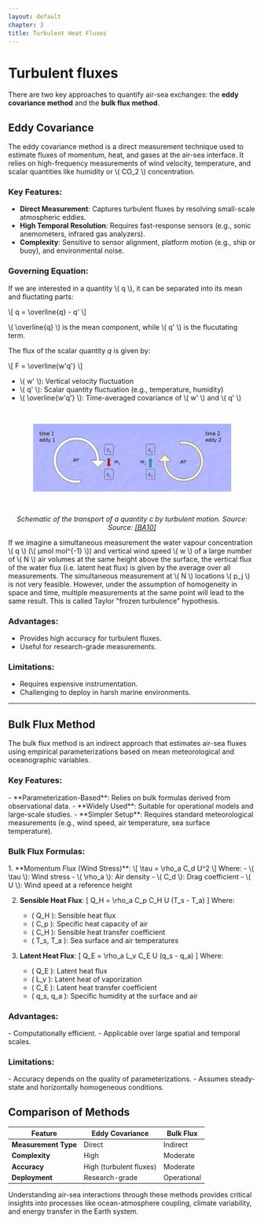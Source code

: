 ```yaml
---
layout: default
chapter: 3
title: Turbulent Heat Fluxes
---
```


<h1> Turbulent fluxes </h1>

There are two key approaches to quantify air-sea exchanges: the **eddy covariance method** and the **bulk flux method**.

<h2>Eddy Covariance</h2>

The eddy covariance method is a direct measurement technique used to estimate fluxes of momentum, heat, and gases at the air-sea interface. It relies on high-frequency measurements of wind velocity, temperature, and scalar quantities like humidity or \\( CO_2 \\) concentration.

<h3>Key Features:</h3>

- **Direct Measurement**: Captures turbulent fluxes by resolving small-scale atmospheric eddies.
- **High Temporal Resolution**: Requires fast-response sensors (e.g., sonic anemometers, infrared gas analyzers).
- **Complexity**: Sensitive to sensor alignment, platform motion (e.g., ship or buoy), and environmental noise.

<h3>Governing Equation:</h3>

If we are interested in a quantity \\( q \\), it can be separated into its mean and fluctating parts:

\\[ q = \overline{q} - q' \\]

\\( \overline{q} \\) is the mean component, while \\( q' \\) is the flucutating term.

The flux of the scalar quantity $q$ is given by:

\\[ F = \overline{w'q'} \\]

- \\( w' \\): Vertical velocity fluctuation
- \\( q' \\): Scalar quantity fluctuation (e.g., temperature, humidity)
- \\( \overline{w'q'} \\): Time-averaged covariance of \\( w' \\) and \\( q' \\)

<div style="text-align: center;">
  <img src="assets/images/eddy-cov-schematic.jpg" alt="eddy covariance schematic" style="width: 80%; margin: 30px 0;">
  <p><em>Schematic of the transport of a quantity c by turbulent motion. Source: Source: <a href="/references/#BA10">[BA10]</a></em></p>
</div>

If we imagine a simultaneous measurement the water vapour concentration \\( q \\) (\\( µmol mol^{-1} \\)) and vertical wind speed \\( w \\) of a large number of \\( N \\) air volumes at the same height above the surface, the vertical flux of the water flux (i.e. latent heat flux) is given by the average over all measurements. The simultaneous measurement at \\( N \\) locations \\( p_j \\) is not very feasible. However, under the assumption of homogeneity in space and time, multiple measurements at the same point will lead to the same result. This is called Taylor "frozen turbulence" hypothesis.

<h3>Advantages:</h3>

- Provides high accuracy for turbulent fluxes.
- Useful for research-grade measurements.

<h3>Limitations:</h3>

- Requires expensive instrumentation.
- Challenging to deploy in harsh marine environments.

---

<h2>Bulk Flux Method</h2>

The bulk flux method is an indirect approach that estimates air-sea fluxes using empirical parameterizations based on mean meteorological and oceanographic variables.

<h3>Key Features:</h3>
- **Parameterization-Based**: Relies on bulk formulas derived from observational data.
- **Widely Used**: Suitable for operational models and large-scale studies.
- **Simpler Setup**: Requires standard meteorological measurements (e.g., wind speed, air temperature, sea surface temperature).

<h3>Bulk Flux Formulas:</h3>
1. **Momentum Flux (Wind Stress)**:
    \[
    \tau = \rho_a C_d U^2
    \]
    Where:
    - \( \tau \): Wind stress
    - \( \rho_a \): Air density
    - \( C_d \): Drag coefficient
    - \( U \): Wind speed at a reference height

2. **Sensible Heat Flux**:
    \[
    Q_H = \rho_a C_p C_H U (T_s - T_a)
    \]
    Where:
    - \( Q_H \): Sensible heat flux
    - \( C_p \): Specific heat capacity of air
    - \( C_H \): Sensible heat transfer coefficient
    - \( T_s, T_a \): Sea surface and air temperatures

3. **Latent Heat Flux**:
    \[
    Q_E = \rho_a L_v C_E U (q_s - q_a)
    \]
    Where:
    - \( Q_E \): Latent heat flux
    - \( L_v \): Latent heat of vaporization
    - \( C_E \): Latent heat transfer coefficient
    - \( q_s, q_a \): Specific humidity at the surface and air

<h3>Advantages:</h3>
- Computationally efficient.
- Applicable over large spatial and temporal scales.

<h3>Limitations:</h3>
- Accuracy depends on the quality of parameterizations.
- Assumes steady-state and horizontally homogeneous conditions.

<h2>Comparison of Methods</h2>

| Feature                | Eddy Covariance         | Bulk Flux              |
|------------------------|-------------------------|------------------------|
| **Measurement Type**   | Direct                 | Indirect               |
| **Complexity**         | High                   | Moderate               |
| **Accuracy**           | High (turbulent fluxes)| Moderate               |
| **Deployment**         | Research-grade         | Operational            |


Understanding air-sea interactions through these methods provides critical insights into processes like ocean-atmosphere coupling, climate variability, and energy transfer in the Earth system.
